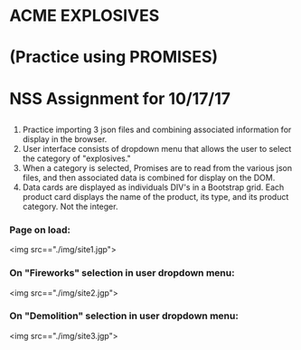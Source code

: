 # ACME EXPLOSIVES
# (Practice using PROMISES)
##
# NSS Assignment for 10/17/17

##

1. Practice importing 3 json files and combining associated information for display in the browser.
2. User interface consists of dropdown menu that allows the user to select the category of "explosives."
3. When a category is selected, Promises are to read from the various json files, and then associated data is combined for display on the DOM.
4. Data cards are displayed as individuals DIV's in a Bootstrap grid. Each product card displays the name of the product, its type, and its product category. Not the integer.

### Page on load:
<img src=="./img/site1.jgp">

### On "Fireworks" selection in user dropdown menu:
<img src=="./img/site2.jgp">

### On "Demolition" selection in user dropdown menu:
<img src=="./img/site3.jgp">
